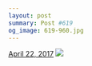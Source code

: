 ```yaml
---
layout: post
summary: Post #619
og_image: 619-960.jpg
---
```


<p>
  <time><a href="/619">April 22, 2017</a></time>
  <a href="/619"><img src="{{ site.assets_url }}/619-480.jpg" srcset="{{ site.assets_url }}/619-240.jpg 240w, {{ site.assets_url }}/619-480.jpg 480w, {{ site.assets_url }}/619-720.jpg 720w, {{ site.assets_url }}/619-960.jpg 960w" sizes="(min-width: 700px) 50vw, calc(100vw - 2rem)" /></a>
</p>
